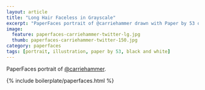 ```yaml
---
layout: article
title: "Long Hair Faceless in Grayscale"
excerpt: "PaperFaces portrait of @carriehammer drawn with Paper by 53 on an iPad."
image: 
  feature: paperfaces-carriehammer-twitter-lg.jpg
  thumb: paperfaces-carriehammer-twitter-150.jpg
category: paperfaces
tags: [portrait, illustration, paper by 53, black and white]
---
```


PaperFaces portrait of [@carriehammer](http://twitter.com/carriehammer).

{% include boilerplate/paperfaces.html %}